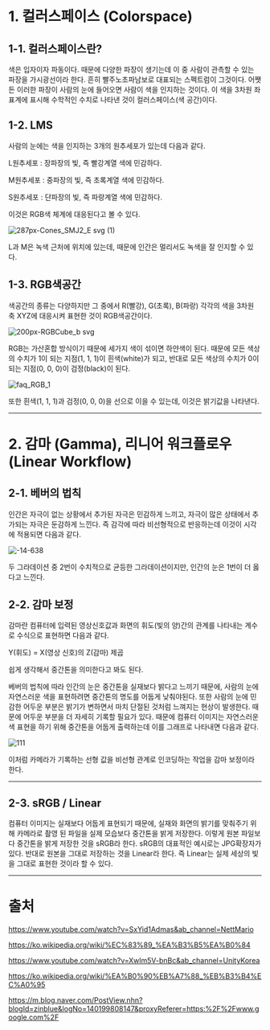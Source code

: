# 1. 컬러스페이스 (Colorspace)

1-1. 컬러스페이스란?
-------------
색은 입자이자 파동이다. 때문에 다양한 파장이 생기는데 이 중 사람이 관측할 수 있는 파장을 가시광선이라 한다. 흔히 빨주노초파남보로 대표되는 스펙트럼이 그것이다. 어쨋든 이러한 파장이 사람의 눈에 들어오면 사람이 색을 인지하는 것이다. 이 색을 3차원 좌표계에 표시해 수학적인 수치로 나타낸 것이 컬러스페이스(색 공간)이다.

1-2. LMS
-------
사람의 눈에는 색을 인지하는 3개의 원추세포가 있는데 다음과 같다.

L원추세포 : 장파장의 빛, 즉 빨강계열 색에 민감하다.

M원추세포 : 중파장의 빛, 즉 초록계열 색에 민감하다.

S원추세포 : 단파장의 빛, 즉 파랑계열 색에 민감하다. 

이것은 RGB색 체계에 대응된다고 볼 수 있다.

![287px-Cones_SMJ2_E svg (1)](https://user-images.githubusercontent.com/71221618/94370074-abf1c400-0128-11eb-9dac-80d7ba3badd9.png)

L과 M은 녹색 근처에 위치에 있는데, 때문에 인간은 멀리서도 녹색을 잘 인지할 수 있다.

1-3. RGB색공간
-------------

색공간의 종류는 다양하지만 그 중에서 R(빨강), G(초록), B(파랑) 각각의 색을 3차원 축 XYZ에 대응시켜 표현한 것이 RGB색공간이다.

![200px-RGBCube_b svg](https://user-images.githubusercontent.com/71221618/94370214-aba5f880-0129-11eb-8d61-336b3c5345eb.png)

RGB는 가산혼합 방식이기 때문에 세가지 색이 섞이면 하얀색이 된다. 때문에 모든 색상의 수치가 1이 되는 지점(1, 1, 1)이 흰색(white)가 되고, 반대로 모든 색상의 수치가 0이 되는 지점(0, 0, 0)이 검정(black)이 된다. 

![faq_RGB_1](https://user-images.githubusercontent.com/71221618/94370324-4a325980-012a-11eb-85ec-a4ea4789be9f.gif)


또한 흰색(1, 1, 1)과 검정(0, 0, 0)을 선으로 이을 수 있는데, 이것은 밝기값을 나타낸다.

*********

# 2. 감마 (Gamma), 리니어 워크플로우 (Linear Workflow)

2-1. 베버의 법칙
---------
인간은 자극이 없는 상황에서 추가된 자극은 민감하게 느끼고, 자극이 많은 상태에서 추가되는 자극은 둔감하게 느낀다. 즉 감각에 따라 비선형적으로 반응하는데 이것이 시각에 적용되면 다음과 같다.

![-14-638](https://user-images.githubusercontent.com/71221618/94370906-b06cab80-012d-11eb-8135-38621b3e5baf.jpg)

두 그라데이션 중 2번이 수치적으로 균등한 그라데이션이지만, 인간의 눈은 1번이 더 옳다고 느낀다. 

2-2. 감마 보정
--------------
감마란 컴퓨터에 입력된 영상신호값과 화면의 휘도(빛의 양)간의 관계를 나타내는 계수로 수식으로 표현하면 다음과 같다.

Y(휘도) = X(영상 신호)의 Z(감마) 제곱 

쉽게 생각해서 중간톤을 의미한다고 봐도 된다.

베버의 법칙에 따라 인간의 눈은 중간톤을 실재보다 밝다고 느끼기 때문에, 사람의 눈에 자연스러운 색을 표현하려면 중간톤의 명도를 어둡게 낮춰야된다. 또한 사람의 눈에 민감한 어두운 부분은 밝기가 변하면서 마치 단절된 것처럼 느껴지는 현상이 발생한다. 때문에 어두운 부분을 더 자세히 기록할 필요가 있다. 때문에 컴퓨터 이미지는 자연스러운 색 표현을 하기 위해 중간톤을 어둡게 출력하는데 이를 그래프로 나타내면 다음과 같다. 

![111](https://user-images.githubusercontent.com/71221618/94371476-d5fbb400-0131-11eb-9445-fe861de6ffe8.png)

이처럼 카메라가 기록하는 선형 값을 비선형 관계로 인코딩하는 작업을 감마 보정이라 한다.

*****************

2-3. sRGB / Linear
-----------
컴퓨터 이미지는 실재보다 어둡게 표현되기 때문에, 실재와 화면의 밝기를 맞춰주기 위해 카메라로 촬영 된 파일을 실제 모습보다 중간톤을 밝게 저장한다. 이렇게 원본 파일보다 중간톤을 밝게 저장한 것을 sRGB라 한다. sRGB의 대표적인 예시로는 JPG확장자가 있다. 반대로 원본을 그대로 저장하는 것을 Linear라 한다. 즉 Linear는 실제 세상의 빛을 그대로 표현한 것이라 할 수 있다.

*********************

# 출처

https://www.youtube.com/watch?v=SxYid1Admas&ab_channel=NettMario

https://ko.wikipedia.org/wiki/%EC%83%89_%EA%B3%B5%EA%B0%84

https://www.youtube.com/watch?v=Xwlm5V-bnBc&ab_channel=UnityKorea

https://ko.wikipedia.org/wiki/%EA%B0%90%EB%A7%88_%EB%B3%B4%EC%A0%95

https://m.blog.naver.com/PostView.nhn?blogId=zinblue&logNo=140199808147&proxyReferer=https:%2F%2Fwww.google.com%2F

